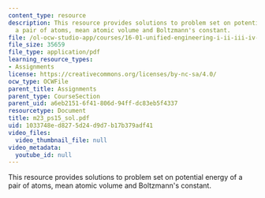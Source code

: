 ```yaml
---
content_type: resource
description: This resource provides solutions to problem set on potential energy of
  a pair of atoms, mean atomic volume and Boltzmann's constant.
file: /ol-ocw-studio-app/courses/16-01-unified-engineering-i-ii-iii-iv-fall-2005-spring-2006/1033748ed8275d24d9d7b17b379adf41_m23_ps15_sol.pdf
file_size: 35659
file_type: application/pdf
learning_resource_types:
- Assignments
license: https://creativecommons.org/licenses/by-nc-sa/4.0/
ocw_type: OCWFile
parent_title: Assignments
parent_type: CourseSection
parent_uid: a6eb2151-6f41-806d-94ff-dc83eb5f4337
resourcetype: Document
title: m23_ps15_sol.pdf
uid: 1033748e-d827-5d24-d9d7-b17b379adf41
video_files:
  video_thumbnail_file: null
video_metadata:
  youtube_id: null
---
```

This resource provides solutions to problem set on potential energy of a pair of atoms, mean atomic volume and Boltzmann's constant.